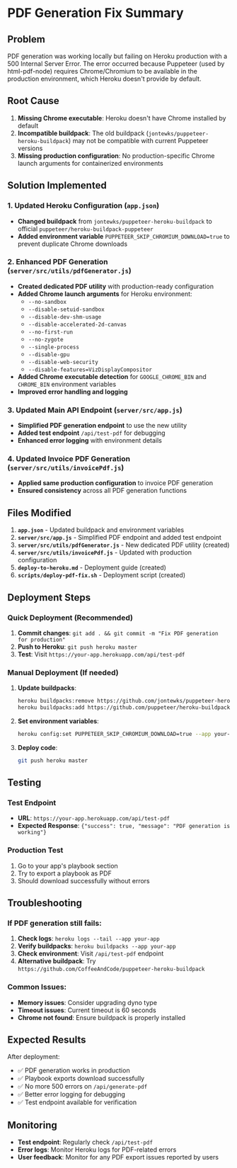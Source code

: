 # PDF Generation Fix Summary

## Problem
PDF generation was working locally but failing on Heroku production with a 500 Internal Server Error. The error occurred because Puppeteer (used by html-pdf-node) requires Chrome/Chromium to be available in the production environment, which Heroku doesn't provide by default.

## Root Cause
1. **Missing Chrome executable**: Heroku doesn't have Chrome installed by default
2. **Incompatible buildpack**: The old buildpack (`jontewks/puppeteer-heroku-buildpack`) may not be compatible with current Puppeteer versions
3. **Missing production configuration**: No production-specific Chrome launch arguments for containerized environments

## Solution Implemented

### 1. Updated Heroku Configuration (`app.json`)
- **Changed buildpack** from `jontewks/puppeteer-heroku-buildpack` to official `puppeteer/heroku-buildpack-puppeteer`
- **Added environment variable** `PUPPETEER_SKIP_CHROMIUM_DOWNLOAD=true` to prevent duplicate Chrome downloads

### 2. Enhanced PDF Generation (`server/src/utils/pdfGenerator.js`)
- **Created dedicated PDF utility** with production-ready configuration
- **Added Chrome launch arguments** for Heroku environment:
  - `--no-sandbox`
  - `--disable-setuid-sandbox`
  - `--disable-dev-shm-usage`
  - `--disable-accelerated-2d-canvas`
  - `--no-first-run`
  - `--no-zygote`
  - `--single-process`
  - `--disable-gpu`
  - `--disable-web-security`
  - `--disable-features=VizDisplayCompositor`
- **Added Chrome executable detection** for `GOOGLE_CHROME_BIN` and `CHROME_BIN` environment variables
- **Improved error handling and logging**

### 3. Updated Main API Endpoint (`server/src/app.js`)
- **Simplified PDF generation endpoint** to use the new utility
- **Added test endpoint** `/api/test-pdf` for debugging
- **Enhanced error logging** with environment details

### 4. Updated Invoice PDF Generation (`server/src/utils/invoicePdf.js`)
- **Applied same production configuration** to invoice PDF generation
- **Ensured consistency** across all PDF generation functions

## Files Modified

1. **`app.json`** - Updated buildpack and environment variables
2. **`server/src/app.js`** - Simplified PDF endpoint and added test endpoint
3. **`server/src/utils/pdfGenerator.js`** - New dedicated PDF utility (created)
4. **`server/src/utils/invoicePdf.js`** - Updated with production configuration
5. **`deploy-to-heroku.md`** - Deployment guide (created)
6. **`scripts/deploy-pdf-fix.sh`** - Deployment script (created)

## Deployment Steps

### Quick Deployment (Recommended)
1. **Commit changes**: `git add . && git commit -m "Fix PDF generation for production"`
2. **Push to Heroku**: `git push heroku master`
3. **Test**: Visit `https://your-app.herokuapp.com/api/test-pdf`

### Manual Deployment (If needed)
1. **Update buildpacks**:
   ```bash
   heroku buildpacks:remove https://github.com/jontewks/puppeteer-heroku-buildpack --app your-app
   heroku buildpacks:add https://github.com/puppeteer/heroku-buildpack-puppeteer --app your-app
   ```

2. **Set environment variables**:
   ```bash
   heroku config:set PUPPETEER_SKIP_CHROMIUM_DOWNLOAD=true --app your-app
   ```

3. **Deploy code**:
   ```bash
   git push heroku master
   ```

## Testing

### Test Endpoint
- **URL**: `https://your-app.herokuapp.com/api/test-pdf`
- **Expected Response**: `{"success": true, "message": "PDF generation is working"}`

### Production Test
1. Go to your app's playbook section
2. Try to export a playbook as PDF
3. Should download successfully without errors

## Troubleshooting

### If PDF generation still fails:

1. **Check logs**: `heroku logs --tail --app your-app`
2. **Verify buildpacks**: `heroku buildpacks --app your-app`
3. **Check environment**: Visit `/api/test-pdf` endpoint
4. **Alternative buildpack**: Try `https://github.com/CoffeeAndCode/puppeteer-heroku-buildpack`

### Common Issues:
- **Memory issues**: Consider upgrading dyno type
- **Timeout issues**: Current timeout is 60 seconds
- **Chrome not found**: Ensure buildpack is properly installed

## Expected Results

After deployment:
- ✅ PDF generation works in production
- ✅ Playbook exports download successfully
- ✅ No more 500 errors on `/api/generate-pdf`
- ✅ Better error logging for debugging
- ✅ Test endpoint available for verification

## Monitoring

- **Test endpoint**: Regularly check `/api/test-pdf`
- **Error logs**: Monitor Heroku logs for PDF-related errors
- **User feedback**: Monitor for any PDF export issues reported by users

